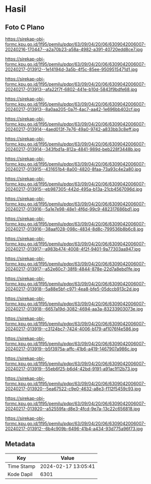 # Hasil

## Foto C Plano

https://sirekap-obj-formc.kpu.go.id/1f95/pemilu/pdpr/63/09/04/20/06/6309042006007-20240216-170447--a2a70b23-a58a-4982-a391-40720edd8ce7.jpg

https://sirekap-obj-formc.kpu.go.id/1f95/pemilu/pdpr/63/09/04/20/06/6309042006007-20240217-013912--1e14194d-3a5b-4f5c-85ee-9509515471d1.jpg

https://sirekap-obj-formc.kpu.go.id/1f95/pemilu/pdpr/63/09/04/20/06/6309042006007-20240217-013913--afa22f7f-6802-441e-b10d-5843f9bdfe68.jpg

https://sirekap-obj-formc.kpu.go.id/1f95/pemilu/pdpr/63/09/04/20/06/6309042006007-20240217-013913--8a0aa205-0a7f-4ac7-aa42-1e696bb402cf.jpg

https://sirekap-obj-formc.kpu.go.id/1f95/pemilu/pdpr/63/09/04/20/06/6309042006007-20240217-013914--4aed013f-7e76-49a0-9742-a833bb3c8eff.jpg

https://sirekap-obj-formc.kpu.go.id/1f95/pemilu/pdpr/63/09/04/20/06/6309042006007-20240217-013914--343fbd1a-812a-4841-989d-beb228f3448b.jpg

https://sirekap-obj-formc.kpu.go.id/1f95/pemilu/pdpr/63/09/04/20/06/6309042006007-20240217-013915--431651b4-8a00-4820-8faa-73a93c4e2a80.jpg

https://sirekap-obj-formc.kpu.go.id/1f95/pemilu/pdpr/63/09/04/20/06/6309042006007-20240217-013915--eb987305-442d-495a-b13a-21cb4567096d.jpg

https://sirekap-obj-formc.kpu.go.id/1f95/pemilu/pdpr/63/09/04/20/06/6309042006007-20240217-013916--5a1e7e98-48e1-4f6d-99c9-482317686bd1.jpg

https://sirekap-obj-formc.kpu.go.id/1f95/pemilu/pdpr/63/09/04/20/06/6309042006007-20240217-013916--38aaf028-098c-4834-8d8c-799536b8b6c8.jpg

https://sirekap-obj-formc.kpu.go.id/1f95/pemilu/pdpr/63/09/04/20/06/6309042006007-20240217-013917--a983b474-4008-4f2f-9401-9a77303aa947.jpg

https://sirekap-obj-formc.kpu.go.id/1f95/pemilu/pdpr/63/09/04/20/06/6309042006007-20240217-013917--a52e60c7-38f8-4844-878e-22d7a8ebd1fe.jpg

https://sirekap-obj-formc.kpu.go.id/1f95/pemilu/pdpr/63/09/04/20/06/6309042006007-20240217-013918--5a88e5bf-c971-4ea8-bfe5-05dccb913c2d.jpg

https://sirekap-obj-formc.kpu.go.id/1f95/pemilu/pdpr/63/09/04/20/06/6309042006007-20240217-013918--6657a19d-3082-4694-aa3a-83233903073e.jpg

https://sirekap-obj-formc.kpu.go.id/1f95/pemilu/pdpr/63/09/04/20/06/6309042006007-20240217-013919--c3124bc7-7424-4006-b179-af1076f4e586.jpg

https://sirekap-obj-formc.kpu.go.id/1f95/pemilu/pdpr/63/09/04/20/06/6309042006007-20240217-013919--b5f3975a-affc-41b6-a419-1467907a986c.jpg

https://sirekap-obj-formc.kpu.go.id/1f95/pemilu/pdpr/63/09/04/20/06/6309042006007-20240217-013919--55eb6f25-b6d4-42bd-9191-a91ac1f12b73.jpg

https://sirekap-obj-formc.kpu.go.id/1f95/pemilu/pdpr/63/09/04/20/06/6309042006007-20240217-013920--5ea67522-c9e0-4632-a8e3-f112f5459c93.jpg

https://sirekap-obj-formc.kpu.go.id/1f95/pemilu/pdpr/63/09/04/20/06/6309042006007-20240217-013920--a52559fa-d8e3-4fcd-9e7a-13c22c656818.jpg

https://sirekap-obj-formc.kpu.go.id/1f95/pemilu/pdpr/63/09/04/20/06/6309042006007-20240217-013912--6b4c909b-6496-41b4-a434-93d775a96f73.jpg


## Metadata

| Key        | Value               |
| ---------- | ------------------- |
| Time Stamp | 2024-02-17 13:05:41 |
| Kode Dapil | 6301                |



